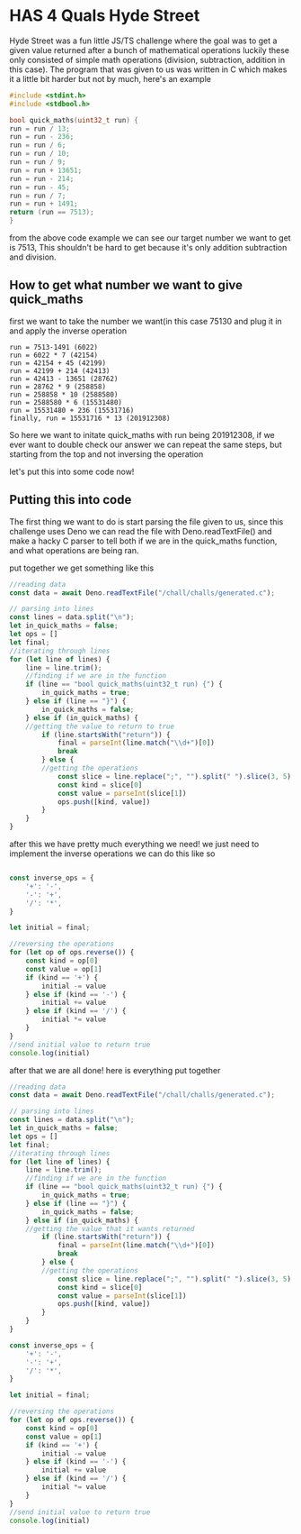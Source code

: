 # HAS 4 Quals Hyde Street
Hyde Street was a fun little JS/TS challenge where the goal was to get a given value returned after a bunch of mathematical operations luckily these only consisted of simple math operations (division, subtraction, addition in this case). The program that was given to us was written in C which makes it a little bit harder but not by much, here's an example
```C
#include <stdint.h>
#include <stdbool.h>

bool quick_maths(uint32_t run) {
run = run / 13;
run = run - 236;
run = run / 6;
run = run / 10;
run = run / 9;
run = run + 13651;
run = run - 214;
run = run - 45;
run = run / 7;
run = run + 1491;
return (run == 7513);
}
```

from the above code example we can see our target number we want to get is 7513, This shouldn't be hard to get because it's only addition subtraction and division.

## How to get what number we want to give quick_maths
first we want to take the number we want(in this case 75130 and plug it in and apply the inverse operation
```
run = 7513-1491 (6022)
run = 6022 * 7 (42154)
run = 42154 + 45 (42199)
run = 42199 + 214 (42413)
run = 42413 - 13651 (28762)
run = 28762 * 9 (258858)
run = 258858 * 10 (2588580)
run = 2588580 * 6 (15531480)
run = 15531480 + 236 (15531716)
finally, run = 15531716 * 13 (201912308)
```
So here we want to initate quick_maths with run being 201912308, if we ever want to double check our answer we can repeat the same steps, but starting from the top and not inversing the operation 

let's put this into some code now!

## Putting this into code

The first thing we want to do is start parsing the file given to us, since this challenge uses Deno we can read the file with Deno.readTextFile() and make a hacky C parser to tell both if we are in the quick_maths function, and what operations are being ran.

put together we get something like this
```js
//reading data
const data = await Deno.readTextFile("/chall/challs/generated.c");

// parsing into lines
const lines = data.split("\n");
let in_quick_maths = false;
let ops = []
let final;
//iterating through lines
for (let line of lines) {
    line = line.trim();
    //finding if we are in the function
    if (line == "bool quick_maths(uint32_t run) {") {
        in_quick_maths = true;
    } else if (line == "}") {
        in_quick_maths = false;
    } else if (in_quick_maths) {
    //getting the value to return to true
        if (line.startsWith("return")) {
            final = parseInt(line.match("\\d+")[0])
            break
        } else {
        //getting the operations
            const slice = line.replace(";", "").split(" ").slice(3, 5);
            const kind = slice[0]
            const value = parseInt(slice[1])
            ops.push([kind, value])
        }
    }
}
```
after this we have pretty much everything we need! we just need to implement the inverse operations we can do this like so

```js

const inverse_ops = {
    '+': '-',
    '-': '+',
    '/': '*',
}

let initial = final;

//reversing the operations
for (let op of ops.reverse()) {
    const kind = op[0]
    const value = op[1]
    if (kind == '+') {
        initial -= value
    } else if (kind == '-') {
        initial += value
    } else if (kind == '/') {
        initial *= value
    }
}
//send initial value to return true
console.log(initial)
```
after that we are all done! here is everything put together

```js
//reading data
const data = await Deno.readTextFile("/chall/challs/generated.c");

// parsing into lines
const lines = data.split("\n");
let in_quick_maths = false;
let ops = []
let final;
//iterating through lines
for (let line of lines) {
    line = line.trim();
    //finding if we are in the function
    if (line == "bool quick_maths(uint32_t run) {") {
        in_quick_maths = true;
    } else if (line == "}") {
        in_quick_maths = false;
    } else if (in_quick_maths) {
    //getting the value that it wants returned
        if (line.startsWith("return")) {
            final = parseInt(line.match("\\d+")[0])
            break
        } else {
        //getting the operations
            const slice = line.replace(";", "").split(" ").slice(3, 5);
            const kind = slice[0]
            const value = parseInt(slice[1])
            ops.push([kind, value])
        }
    }
}

const inverse_ops = {
    '+': '-',
    '-': '+',
    '/': '*',
}

let initial = final;

//reversing the operations
for (let op of ops.reverse()) {
    const kind = op[0]
    const value = op[1]
    if (kind == '+') {
        initial -= value
    } else if (kind == '-') {
        initial += value
    } else if (kind == '/') {
        initial *= value
    }
}
//send initial value to return true
console.log(initial)
```

